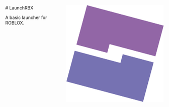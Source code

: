 <img height="310" alt="image" src="/.github/images/logo.png" align="right">
# LaunchRBX

A basic launcher for ROBLOX.
